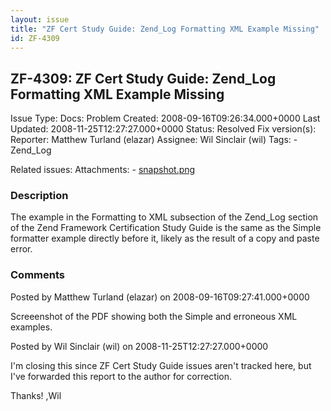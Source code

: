 ```yaml
---
layout: issue
title: "ZF Cert Study Guide: Zend_Log Formatting XML Example Missing"
id: ZF-4309
---
```


ZF-4309: ZF Cert Study Guide: Zend\_Log Formatting XML Example Missing
----------------------------------------------------------------------

 Issue Type: Docs: Problem Created: 2008-09-16T09:26:34.000+0000 Last Updated: 2008-11-25T12:27:27.000+0000 Status: Resolved Fix version(s): 
 Reporter:  Matthew Turland (elazar)  Assignee:  Wil Sinclair (wil)  Tags: - Zend\_Log
 
 Related issues: 
 Attachments: - [snapshot.png](/issues/secure/attachment/11544/snapshot.png)
 
### Description

The example in the Formatting to XML subsection of the Zend\_Log section of the Zend Framework Certification Study Guide is the same as the Simple formatter example directly before it, likely as the result of a copy and paste error.

 

 

### Comments

Posted by Matthew Turland (elazar) on 2008-09-16T09:27:41.000+0000

Screeenshot of the PDF showing both the Simple and erroneous XML examples.

 

 

Posted by Wil Sinclair (wil) on 2008-11-25T12:27:27.000+0000

I'm closing this since ZF Cert Study Guide issues aren't tracked here, but I've forwarded this report to the author for correction.

Thanks! ,Wil

 

 
